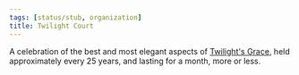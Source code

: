 ```yaml
---
tags: [status/stub, organization]
title: Twilight Court
---
```


A celebration of the best and most elegant aspects of [Twilight's Grace](<./twilight-s-grace.md>), held approximately every 25 years, and lasting for a month, more or less. 